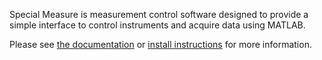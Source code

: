 Special Measure is measurement control software designed to provide a simple interface to control instruments and acquire data using MATLAB.

Please see [the documentation](SpecialMeasure.md) or [install instructions](Installation.md) for more information.